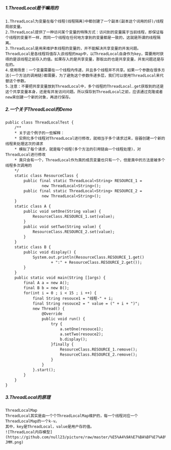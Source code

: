 ##### 1.ThreadLocal是干嘛用的
    1.ThreadLocal为变量在每个线程(线程隔离)中都创建了一个副本(副本这个词用的好)/线程局部变量。
    2.ThreadLocal提供了一种访问某个变量的特殊方式：访问到的变量属于当前线程，即保证每个线程的变量不一样，而同一个线程在任何地方拿到的变量都是一致的，这就是所谓的线程隔离。
    3.ThreadLocal是用来维护本线程的变量的，并不能解决共享变量的并发问题。ThreadLocal是各线程将值存入该线程的map中，以ThreadLocal自身作为key，需要用时获得的是该线程之前存入的值。如果存入的是共享变量，那取出的也是共享变量，并发问题还是存在的。
    4.使用场景：一个变量需要在一个线程内传递，并且多个线程并不共享。如果一个参数在很多方法(一个方法的调用链)都需要，为了避免这个参数传递多层，我们可以使用ThreadLocal来代替这个参数。
    5.注意：不要把共享变量放到ThreadLocal中，多个线程的ThreadLocal.get获取到的还是这个共享变量本身，还是有并发访问问题。所以保存到ThreadLocal之前，应该通过克隆或者new来创建一个新的对象，再进行保存。

##### 2.一个关于ThreadLocal的Demo
    public class ThreadLocalTest {
        /**
        * 关于这个例子的一些解释：
        * 实例化多个线程对ThreadLocal进行修改，就相当于多个请求过来，容器创建一个新的线程来处理这次的请求
        * 模拟了每个请求，就是每个线程(多个方法的引用链由一个线程处理)，对ThreadLocal进行修改
        * 类只会有一个，ThreadLocal作为类的成员变量也只有一个，但是类中的方法是被多个线程多次调用的
        */
        static class ResourceClass {
            public final static ThreadLocal<String> RESOURCE_1 =
                    new ThreadLocal<String>();
            public final static ThreadLocal<String> RESOURCE_2 =
                    new ThreadLocal<String>();
        }
        static class A {
            public void setOne(String value) {
                ResourceClass.RESOURCE_1.set(value);
            }
            public void setTwo(String value) {
                ResourceClass.RESOURCE_2.set(value);
            }
        }
        static class B {
            public void display() {
                System.out.println(ResourceClass.RESOURCE_1.get()
                        + ":" + ResourceClass.RESOURCE_2.get());
            }
        }
        public static void main(String []args) {
            final A a = new A();
            final B b = new B();
            for(int i = 0 ; i < 15 ; i ++) {
                final String resouce1 = "线程-" + i;
                final String resouce2 = " value = (" + i + ")";
                new Thread() {
                    @Override
                    public void run() {
                        try {
                            a.setOne(resouce1);
                            a.setTwo(resouce2);
                            b.display();
                        }finally {
                            ResourceClass.RESOURCE_1.remove();
                            ResourceClass.RESOURCE_2.remove();
                        }
                    }
                }.start();
            }
        }
    }

##### 3.ThreadLocal的原理
    ThreadLocalMap
    ThreadLocal其实是由一个个ThreadLocalMap维护的，每一个线程对应一个ThreadLocalMap的一个k-v。
    其中，key是ThreadLocal，value是用户存的值。
    ![ThreadLocal内存模型](https://github.com/null23/picture/raw/master/%E5%A4%9A%E7%BA%BF%E7%A8%8B/ThreadLocal-JMM.png)